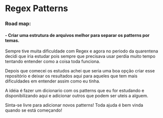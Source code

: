 # Regex Patterns

### Road map:
#### - Criar uma estrutura de arquivos melhor para separar os patterns por temas.

Sempre tive muita dificuldade com Regex e agora no periodo da quarentena decidi que iria estudar pois sempre que precisava usar perdia muito tempo tentando entender como a coisa toda funciona.

Depois que comecei os estudos achei que seria uma boa opção criar esse repositório e deixar os resultados aqui para aqueles que tem mais dificuldades em entender assim como eu tinha.

A idéia é fazer um dicionario com os patterns que eu for estudando e disponibilizando aqui e adicionar outros que podem ser uteis a alguem.

Sinta-se livre para adicionar novos patterns! Toda ajuda é bem vinda quando se está começando!
